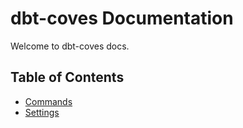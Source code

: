 # dbt-coves Documentation

Welcome to dbt-coves docs.

## Table of Contents

- [Commands](commands/)
- [Settings](settings.md)

